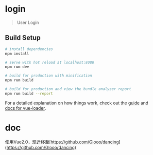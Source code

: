 # login

> User Login

## Build Setup

``` bash
# install dependencies
npm install

# serve with hot reload at localhost:8080
npm run dev

# build for production with minification
npm run build

# build for production and view the bundle analyzer report
npm run build --report
```

For a detailed explanation on how things work, check out the [guide](http://vuejs-templates.github.io/webpack/) and [docs for vue-loader](http://vuejs.github.io/vue-loader).


# doc
使用Vue2.0，现迁移至[https://github.com/Glooo/dancing](https://github.com/Glooo/dancing)
